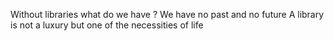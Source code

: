 Without libraries what do we  have ? We have no past and no future
A library is not a luxury but one of the necessities of life

